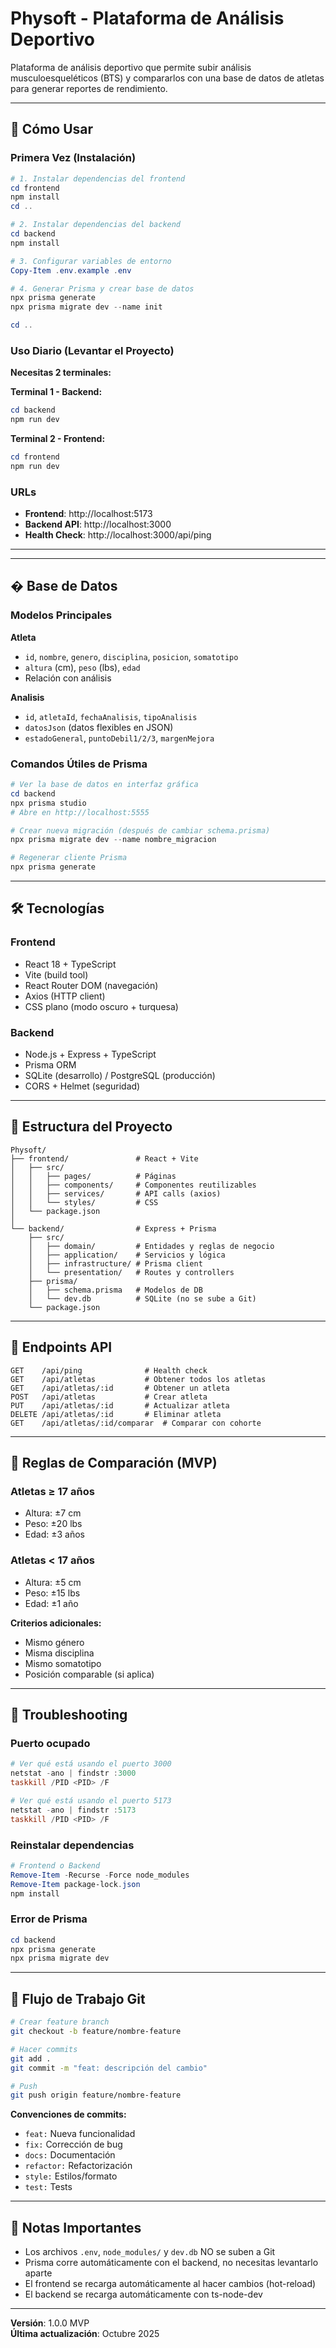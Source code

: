 # Physoft - Plataforma de Análisis Deportivo

Plataforma de análisis deportivo que permite subir análisis musculoesqueléticos (BTS) y compararlos con una base de datos de atletas para generar reportes de rendimiento.

---

## 🚀 Cómo Usar

### Primera Vez (Instalación)

```powershell
# 1. Instalar dependencias del frontend
cd frontend
npm install
cd ..

# 2. Instalar dependencias del backend
cd backend
npm install

# 3. Configurar variables de entorno
Copy-Item .env.example .env

# 4. Generar Prisma y crear base de datos
npx prisma generate
npx prisma migrate dev --name init

cd ..
```

### Uso Diario (Levantar el Proyecto)

**Necesitas 2 terminales:**

**Terminal 1 - Backend:**
```powershell
cd backend
npm run dev
```

**Terminal 2 - Frontend:**
```powershell
cd frontend
npm run dev
```

### URLs
- **Frontend**: http://localhost:5173
- **Backend API**: http://localhost:3000
- **Health Check**: http://localhost:3000/api/ping

---

---

## � Base de Datos

### Modelos Principales

**Atleta**
- `id`, `nombre`, `genero`, `disciplina`, `posicion`, `somatotipo`
- `altura` (cm), `peso` (lbs), `edad`
- Relación con análisis

**Analisis**
- `id`, `atletaId`, `fechaAnalisis`, `tipoAnalisis`
- `datosJson` (datos flexibles en JSON)
- `estadoGeneral`, `puntoDebil1/2/3`, `margenMejora`

### Comandos Útiles de Prisma

```powershell
# Ver la base de datos en interfaz gráfica
cd backend
npx prisma studio
# Abre en http://localhost:5555

# Crear nueva migración (después de cambiar schema.prisma)
npx prisma migrate dev --name nombre_migracion

# Regenerar cliente Prisma
npx prisma generate
```

---

## 🛠️ Tecnologías

### Frontend
- React 18 + TypeScript
- Vite (build tool)
- React Router DOM (navegación)
- Axios (HTTP client)
- CSS plano (modo oscuro + turquesa)

### Backend
- Node.js + Express + TypeScript
- Prisma ORM
- SQLite (desarrollo) / PostgreSQL (producción)
- CORS + Helmet (seguridad)

---

## 📁 Estructura del Proyecto

```
Physoft/
├── frontend/               # React + Vite
│   ├── src/
│   │   ├── pages/          # Páginas
│   │   ├── components/     # Componentes reutilizables
│   │   ├── services/       # API calls (axios)
│   │   └── styles/         # CSS
│   └── package.json
│
└── backend/                # Express + Prisma
    ├── src/
    │   ├── domain/         # Entidades y reglas de negocio
    │   ├── application/    # Servicios y lógica
    │   ├── infrastructure/ # Prisma client
    │   └── presentation/   # Routes y controllers
    ├── prisma/
    │   ├── schema.prisma   # Modelos de DB
    │   └── dev.db          # SQLite (no se sube a Git)
    └── package.json
```

---

## 🔧 Endpoints API

```
GET    /api/ping              # Health check
GET    /api/atletas           # Obtener todos los atletas
GET    /api/atletas/:id       # Obtener un atleta
POST   /api/atletas           # Crear atleta
PUT    /api/atletas/:id       # Actualizar atleta
DELETE /api/atletas/:id       # Eliminar atleta
GET    /api/atletas/:id/comparar  # Comparar con cohorte
```

---

## 🎨 Reglas de Comparación (MVP)

### Atletas ≥ 17 años
- Altura: ±7 cm
- Peso: ±20 lbs
- Edad: ±3 años

### Atletas < 17 años
- Altura: ±5 cm
- Peso: ±15 lbs
- Edad: ±1 año

**Criterios adicionales:**
- Mismo género
- Misma disciplina
- Mismo somatotipo
- Posición comparable (si aplica)

---

## 🐛 Troubleshooting

### Puerto ocupado
```powershell
# Ver qué está usando el puerto 3000
netstat -ano | findstr :3000
taskkill /PID <PID> /F

# Ver qué está usando el puerto 5173
netstat -ano | findstr :5173
taskkill /PID <PID> /F
```

### Reinstalar dependencias
```powershell
# Frontend o Backend
Remove-Item -Recurse -Force node_modules
Remove-Item package-lock.json
npm install
```

### Error de Prisma
```powershell
cd backend
npx prisma generate
npx prisma migrate dev
```

---

## 🌿 Flujo de Trabajo Git

```bash
# Crear feature branch
git checkout -b feature/nombre-feature

# Hacer commits
git add .
git commit -m "feat: descripción del cambio"

# Push
git push origin feature/nombre-feature
```

**Convenciones de commits:**
- `feat:` Nueva funcionalidad
- `fix:` Corrección de bug
- `docs:` Documentación
- `refactor:` Refactorización
- `style:` Estilos/formato
- `test:` Tests

---

## 📝 Notas Importantes

- Los archivos `.env`, `node_modules/` y `dev.db` NO se suben a Git
- Prisma corre automáticamente con el backend, no necesitas levantarlo aparte
- El frontend se recarga automáticamente al hacer cambios (hot-reload)
- El backend se recarga automáticamente con ts-node-dev

---

**Versión**: 1.0.0 MVP  
**Última actualización**: Octubre 2025
